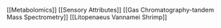 [[Metabolomics]]
[[Sensory Attributes]]
[[Gas Chromatography-tandem Mass Spectrometry]]
[[Litopenaeus Vannamei Shrimp]]
